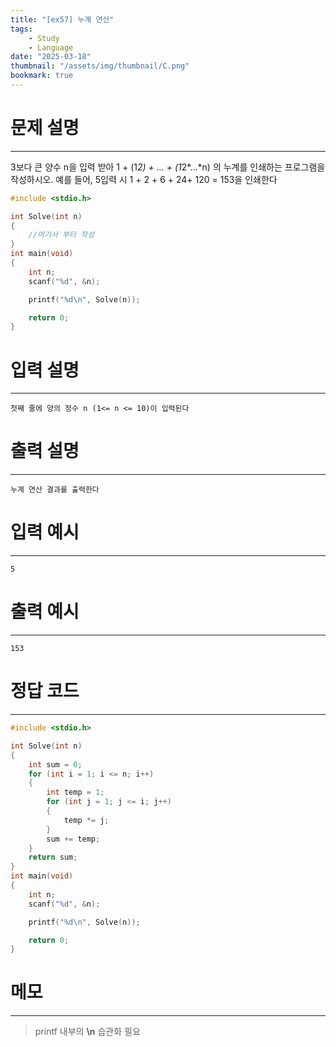 ```yaml
---
title: "[ex57] 누계 연산"
tags:
    - Study
    - Language
date: "2025-03-18"
thumbnail: "/assets/img/thumbnail/C.png"
bookmark: true
---
```

# 문제 설명
---
3보다 큰 양수 n을 입력 받아 1 + (1*2) + … + (1*2*…*n) 의 누계를 인쇄하는 프로그램을 작성하시오. 예를 들어, 5입력 시 1 + 2 + 6 + 24+ 120 = 153을 인쇄한다

```c
#include <stdio.h>

int Solve(int n)
{
	//여기서 부터 작성
}
int main(void)
{
	int n;
	scanf("%d", &n);

	printf("%d\n", Solve(n));

	return 0;
}
```

# 입력 설명
---

```
첫째 줄에 양의 정수 n (1<= n <= 10)이 입력된다
```

# 출력 설명
---

```
누계 연산 결과를 출력한다
```

# 입력 예시
---

```
5
```

# 출력 예시
---

```
153
```

# 정답 코드
---

```c
#include <stdio.h>

int Solve(int n)
{
	int sum = 0;
	for (int i = 1; i <= n; i++)
	{
		int temp = 1;
		for (int j = 1; j <= i; j++)
		{
			temp *= j;
		}
		sum += temp;
	}
	return sum;
}
int main(void)
{
	int n;
	scanf("%d", &n);

	printf("%d\n", Solve(n));

	return 0;
}
```

# 메모
---
> printf 내부의 **\n** 습관화 필요